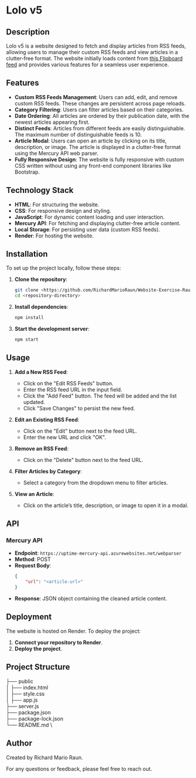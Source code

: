 # Lolo v5

## Description

Lolo v5 is a website designed to fetch and display articles from RSS feeds, allowing users to manage their custom RSS feeds and view articles in a clutter-free format. The website initially loads content from [this Flipboard feed](https://flipboard.com/@raimoseero/feed-nii8kd0sz.rss) and provides various features for a seamless user experience.

## Features

- **Custom RSS Feeds Management**: Users can add, edit, and remove custom RSS feeds. These changes are persistent across page reloads.
- **Category Filtering**: Users can filter articles based on their categories.
- **Date Ordering**: All articles are ordered by their publication date, with the newest articles appearing first.
- **Distinct Feeds**: Articles from different feeds are easily distinguishable. The maximum number of distinguishable feeds is 10.
- **Article Modal**: Users can open an article by clicking on its title, description, or image. The article is displayed in a clutter-free format using the Mercury API web parser.
- **Fully Responsive Design**: The website is fully responsive with custom CSS written without using any front-end component libraries like Bootstrap.

## Technology Stack

- **HTML**: For structuring the website.
- **CSS**: For responsive design and styling.
- **JavaScript**: For dynamic content loading and user interaction.
- **Mercury API**: For fetching and displaying clutter-free article content.
- **Local Storage**: For persisting user data (custom RSS feeds).
- **Render**: For hosting the website.

## Installation

To set up the project locally, follow these steps:

1. **Clone the repository**:
    ```sh
    git clone <https://github.com/RichardMarioRaun/Website-Exercise-Raun>
    cd <repository-directory>
    ```

2. **Install dependencies**:
    ```sh
    npm install
    ```

3. **Start the development server**:
    ```sh
    npm start
    ```

## Usage

1. **Add a New RSS Feed**:
    - Click on the "Edit RSS Feeds" button.
    - Enter the RSS feed URL in the input field.
    - Click the "Add Feed" button. The feed will be added and the list updated.
    - Click "Save Changes" to persist the new feed.

2. **Edit an Existing RSS Feed**:
    - Click on the "Edit" button next to the feed URL.
    - Enter the new URL and click "OK".

3. **Remove an RSS Feed**:
    - Click on the "Delete" button next to the feed URL.

4. **Filter Articles by Category**:
    - Select a category from the dropdown menu to filter articles.

5. **View an Article**:
    - Click on the article’s title, description, or image to open it in a modal.

## API

### Mercury API

- **Endpoint**: `https://uptime-mercury-api.azurewebsites.net/webparser`
- **Method**: POST
- **Request Body**:
    ```json
    {
        "url": "<article-url>"
    }
    ```
- **Response**: JSON object containing the cleaned article content.

## Deployment

The website is hosted on Render. To deploy the project:

1. **Connect your repository to Render**.
2. **Deploy the project**.

## Project Structure
├── public \
│ ├── index.html \
│ ├── style.css \
│ ├── app.js \
├── server.js \
├── package.json \
├── package-lock.json \
└── README.md \

## Author

Created by Richard Mario Raun.

For any questions or feedback, please feel free to reach out.

